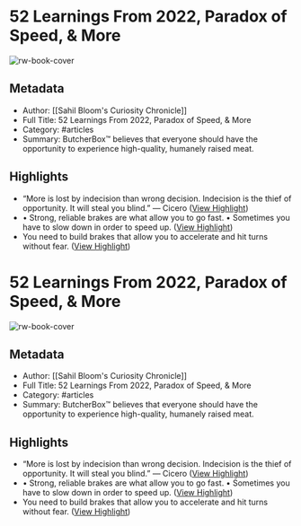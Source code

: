 # 52 Learnings From 2022, Paradox of Speed, & More

![rw-book-cover](https://readwise-assets.s3.amazonaws.com/static/images/article2.74d541386bbf.png)

## Metadata
- Author: [[Sahil Bloom's Curiosity Chronicle]]
- Full Title: 52 Learnings From 2022, Paradox of Speed, & More
- Category: #articles
- Summary: ButcherBox™ believes that everyone should have the opportunity to experience high-quality, humanely raised meat.

## Highlights
- “More is lost by indecision than wrong decision. Indecision is the thief of opportunity. It will steal you blind.” — Cicero ([View Highlight](https://read.readwise.io/read/01gm6sskrkp5n3ksjnqfdbb9pg))
- • Strong, reliable brakes are what allow you to go fast.
  • Sometimes you have to slow down in order to speed up. ([View Highlight](https://read.readwise.io/read/01gm6t1q587hzgj55fgjp31gwr))
- You need to build brakes that allow you to accelerate and hit turns without fear. ([View Highlight](https://read.readwise.io/read/01gm6t511xm9tmpactkn178azw))
# 52 Learnings From 2022, Paradox of Speed, & More

![rw-book-cover](https://readwise-assets.s3.amazonaws.com/static/images/article2.74d541386bbf.png)

## Metadata
- Author: [[Sahil Bloom's Curiosity Chronicle]]
- Full Title: 52 Learnings From 2022, Paradox of Speed, & More
- Category: #articles
- Summary: ButcherBox™ believes that everyone should have the opportunity to experience high-quality, humanely raised meat.

## Highlights
- “More is lost by indecision than wrong decision. Indecision is the thief of opportunity. It will steal you blind.” — Cicero ([View Highlight](https://read.readwise.io/read/01gm6sskrkp5n3ksjnqfdbb9pg))
- • Strong, reliable brakes are what allow you to go fast.
  • Sometimes you have to slow down in order to speed up. ([View Highlight](https://read.readwise.io/read/01gm6t1q587hzgj55fgjp31gwr))
- You need to build brakes that allow you to accelerate and hit turns without fear. ([View Highlight](https://read.readwise.io/read/01gm6t511xm9tmpactkn178azw))
